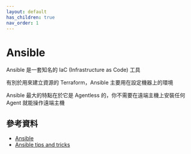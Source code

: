 ```yaml
---
layout: default
has_children: true
nav_order: 1
---
```


# Ansible

Ansible 是一套知名的 IaC (Infrastructure as Code) 工具

有別於用來建立資源的 Terraform，Ansible 主要用在設定機器上的環境

Ansible 最大的特點在於它是 Agentless 的，你不需要在遠端主機上安裝任何 Agent 就能操作遠端主機

## 參考資料

- [Ansible](https://www.ansible.com/)
- [Ansible tips and tricks](https://docs.ansible.com/ansible/latest/tips_tricks/index.html)
